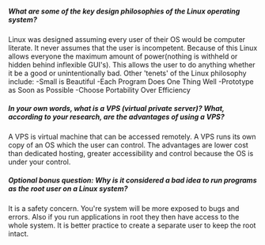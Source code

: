 ##### What are some of the key design philosophies of the Linux operating system?

Linux was designed assuming every user of their OS would be computer literate. It never assumes that the user is incompetent. Because of this Linux allows everyone the maximum amount of power(nothing is withheld or hidden behind inflexible GUI's). This allows the user to do anything whether it be a good or unintentionally bad. Other 'tenets' of the Linux philosophy include: -Small is Beautiful -Each Program Does One Thing Well -Prototype as Soon as Possible -Choose Portability Over Efficiency

##### In your own words, what is a VPS (virtual private server)? What, according to your research, are the advantages of using a VPS?

A VPS is virtual machine that can be accessed remotely. A VPS runs its own copy of an OS which the user can control. The advantages are lower cost than dedicated hosting, greater accessibility and control because the OS is under your control.

##### Optional bonus question: Why is it considered a bad idea to run programs as the root user on a Linux system?

It is a safety concern. You're system will be more exposed to bugs and errors. Also if you run applications in root they then have access to the whole system. It is better practice to create a separate user to keep the root intact.